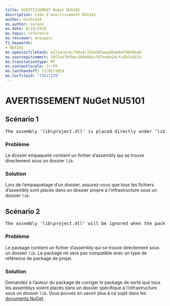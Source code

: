 ```yaml
---
title: AVERTISSEMENT NuGet NU5101
description: Code d’avertissement NU5101
author: mishra14
ms.author: karann
ms.date: 8/14/2018
ms.topic: reference
ms.reviewer: anangaur
f1_keywords:
- NU5101
ms.openlocfilehash: e211acec6cf4da4c7d2e305aead04d64f9066bab
ms.sourcegitcommit: 39f2ae79fbbc308e06acf67ee8e24cfcdb2c831b
ms.translationtype: MT
ms.contentlocale: fr-FR
ms.lasthandoff: 11/05/2019
ms.locfileid: "73611129"
---
```

# <a name="nuget-warning-nu5101"></a>AVERTISSEMENT NuGet NU5101

## <a name="scenario-1"></a>Scénario 1
<pre>The assembly 'lib\project.dll' is placed directly under 'lib' folder. It is recommended that assemblies be placed inside a framework-specific folder. Move it into a framework-specific folder.</pre>

### <a name="issue"></a>Problème

Le dossier empaqueté contient un fichier d’assembly qui se trouve directement sous un dossier `lib`.


### <a name="solution"></a>Solution

Lors de l’empaquetage d’un dossier, assurez-vous que tous les fichiers d’assembly sont placés dans un dossier propre à l’infrastructure sous un dossier `lib`.


## <a name="scenario-2"></a>Scénario 2
<pre>The assembly 'lib\project.dll' will be ignored when the package is installed after the migration.</pre>

### <a name="issue"></a>Problème

Le package contient un fichier d’assembly qui se trouve directement sous un dossier `lib`. Le package ne sera pas compatible avec un type de référence de package de projet.


### <a name="solution"></a>Solution

Demandez à l’auteur du package de corriger le package de sorte que tous les assemblys soient placés dans un dossier spécifique à l’infrastructure sous un dossier `lib`. Vous pouvez en savoir plus à ce sujet dans les [documents NuGet](https://docs.microsoft.com/nuget/consume-packages/migrate-packages-config-to-package-reference).


